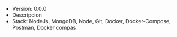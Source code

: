 - Version: 0.0.0
- Descripcion
- Stack: NodeJs, MongoDB, Node, Git, Docker, Docker-Compose, Postman, Docker compas

